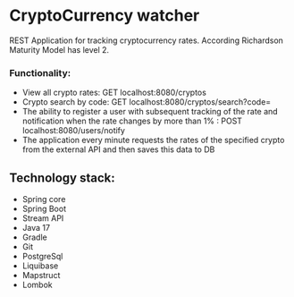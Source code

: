 # CryptoCurrency watcher

REST Application for tracking cryptocurrency rates. According Richardson Maturity Model has level 2.

### Functionality:
- View all crypto rates: GET localhost:8080/cryptos
- Crypto search by code: GET localhost:8080/cryptos/search?code=
- The ability to register a user with subsequent tracking of the rate and notification when the rate changes by more than 1% : POST localhost:8080/users/notify
- The application every minute requests the rates of the specified crypto from the external API and then saves this data to DB

## Technology stack:
- Spring core
- Spring Boot
- Stream API
- Java 17
- Gradle
- Git
- PostgreSql
- Liquibase
- Mapstruct
- Lombok

